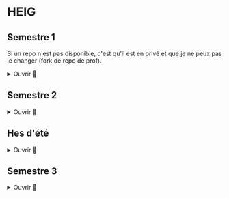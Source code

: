 # HEIG

## Semestre 1

Si un repo n'est pas disponible, c'est qu'il est en privé et que je ne peux pas le changer (fork de repo de prof).

<details>
  <summary>Ouvrir 👋</summary>
  
  ### PRG1
  * [Exercices PRG1](https://github.com/heig-vkaelin/prg1)
  * [Labos PRG1](https://github.com/heig-vkaelin/PRG1-Labos)
</details>

## Semestre 2

<details>
  <summary>Ouvrir 👋</summary>
  
 ### ISD
  * [Labos ISD](https://github.com/heig-vkaelin/isd)
 ### PRG2
  * [Exercices PRG2](https://github.com/heig-vkaelin/prg2)
  * [Labo 1 PRG2 - Liste doublement chaînée non circulaire](https://github.com/heig-vkaelin/labo1-prg2)
  * [Labo 2 PRG2 - Bateaux](https://github.com/heig-vkaelin/labo2-prg2)
 ### ASD
  * [Labo 1 ASD - Complexité](https://github.com/vkaelin/ASD-L1-Complexite)
  * [Labo 2 ASD - Récursivité](https://github.com/vkaelin/ASD-L2-Recursivite)
  * [Labo 3 ASD - Tris](https://github.com/vkaelin/ASD-L3-Tris)
  * [Labo 4 ASD - Allocation dynamique](https://github.com/vkaelin/ASD-L4-Allocation-Dynamique)
  * [Labo 5 ASD - Buffer circulaire de capacité variable](https://github.com/vkaelin/ASD-L5-Buffer-circulaire-de-capacite-variable)
  * [Labo 6 ASD - Liste simplement chaînée](https://github.com/vkaelin/ASD-L6-Liste-Simplement-chainee)
  * [Labo 7 ASD - Expressions arithmétiques](https://github.com/vkaelin/ASD-L7-Expressions-arithmetiques)
  * [Labo 8 ASD - Arbre AVL](https://github.com/vkaelin/ASD-L8-Arbre-AVL)
  * [Labo 9 ASD - Taquin](https://github.com/vkaelin/ASD-L9-Taquin)
</details>

## Hes d'été

<details>
  <summary>Ouvrir 👋</summary>
  
  ### PIN
  * [Série 1](https://github.com/Lothindir/PIN-2021-Serie-1)
  * [Série 2](https://github.com/vkaelin/PIN-2021-Serie-2)
  * [Projet final](https://github.com/vkaelin/PIN-2021-Projet-FInal)
</details>

## Semestre 3

<details>
  <summary>Ouvrir 👋</summary>
  
  ### API
  * [Révisions TE1 API](https://github.com/heig-vkaelin/api-revisions)
  * [Labo 1 API - Chill](https://github.com/heig-vkaelin/API-2021-Chill)
  * [Labo 2 API - Java IO](https://github.com/heig-vkaelin/API-2021-Java-IO)
  * [Labo 3 API - Protocol Design](https://github.com/heig-vkaelin/API-2021-Protocol-Design)
  * [Labo 4 API - SMTP](https://github.com/heig-vkaelin/API-2021-SMTP)
  * [Labo 5 API - Infra](https://github.com/heig-vkaelin/API-2021-HTTP-Infra)
  * [Labo 6 API - UDP Orchestra](https://github.com/heig-vkaelin/API-2021-UDP-Orchestra)
  ### BDR
  * [Projet BDR](https://github.com/heig-vkaelin/gymeo)
  ### PCO
  * [Exercices PCO](https://github.com/heig-vkaelin/pco)
  * [Labos PCO](https://github.com/heig-vkaelin/pco-labs)
  ### POO
  * [Exercices + Labos POO](https://github.com/heig-vkaelin/poo)
  ### PST
  * [Exercices + TP PST](https://github.com/heig-vkaelin/pst)
  ### SYE
  * [Labos SYE](https://github.com/heig-vkaelin/sye-labs)
</details>
